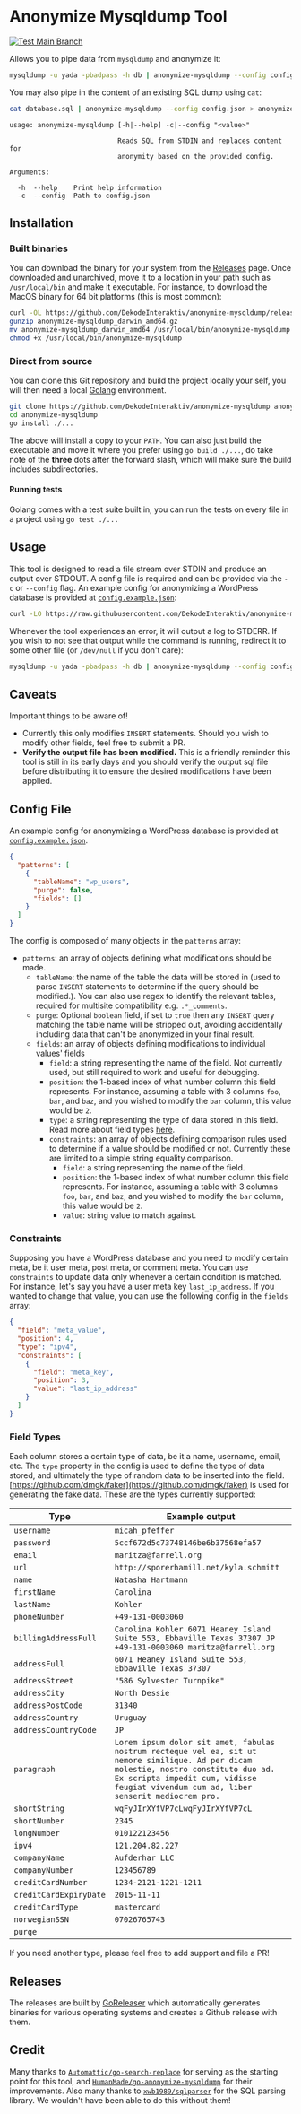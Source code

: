 # Anonymize Mysqldump Tool

[![Test Main Branch](https://github.com/DekodeInteraktiv/anonymize-mysqldump/actions/workflows/test-main.yml/badge.svg?branch=main)](https://github.com/DekodeInteraktiv/anonymize-mysqldump/actions/workflows/test-main.yml)

Allows you to pipe data from `mysqldump` and anonymize it:

```sh
mysqldump -u yada -pbadpass -h db | anonymize-mysqldump --config config.json > anonymized.sql
```

You may also pipe in the content of an existing SQL dump using `cat`:

```sh
cat database.sql | anonymize-mysqldump --config config.json > anonymized.sql
```

```
usage: anonymize-mysqldump [-h|--help] -c|--config "<value>"

                           Reads SQL from STDIN and replaces content for
                           anonymity based on the provided config.

Arguments:

  -h  --help    Print help information
  -c  --config  Path to config.json
```

## Installation

### Built binaries
You can download the binary for your system from the [Releases](https://github.com/DekodeInteraktiv/anonymize-mysqldump/releases/) page. Once downloaded and unarchived, move it to a location in your path such as `/usr/local/bin` and make it executable. For instance, to download the MacOS binary for 64 bit platforms (this is most common):

```sh
curl -OL https://github.com/DekodeInteraktiv/anonymize-mysqldump/releases/download/latest/anonymize-mysqldump_darwin_amd64.gz
gunzip anonymize-mysqldump_darwin_amd64.gz
mv anonymize-mysqldump_darwin_amd64 /usr/local/bin/anonymize-mysqldump
chmod +x /usr/local/bin/anonymize-mysqldump
```

### Direct from source
You can clone this Git repository and build the project locally your self, you will then need a local [Golang](https://go.dev/) environment.

```sh
git clone https://github.com/DekodeInteraktiv/anonymize-mysqldump anonymize-mysqldump
cd anonymize-mysqldump
go install ./...
```

The above will install a copy to your `PATH`. You can also just build the executable and move it where you prefer using `go build ./...`, do take note of the **three** dots after the forward slash, which will make sure the build includes subdirectories.

#### Running tests

Golang comes with a test suite built in, you can run the tests on every file in a project using `go test ./...`

## Usage

This tool is designed to read a file stream over STDIN and produce an output over STDOUT. A config file is required and can be provided via the `-c` or `--config` flag. An example config for anonymizing a WordPress database is provided at [`config.example.json`](./config.example.json):

```sh
curl -LO https://raw.githubusercontent.com/DekodeInteraktiv/anonymize-mysqldump/main/config.example.json
```

Whenever the tool experiences an error, it will output a log to STDERR. If you wish to not see that output while the command is running, redirect it to some other file (or `/dev/null` if you don't care):

```sh
mysqldump -u yada -pbadpass -h db | anonymize-mysqldump --config config.json 2> path/to/errors.log > anonymized.sql
```

## Caveats

Important things to be aware of!

- Currently this only modifies `INSERT` statements. Should you wish to modify other fields, feel free to submit a PR.
- **Verify the output file has been modified.** This is a friendly reminder this tool is still in its early days and you should verify the output sql file before distributing it to ensure the desired modifications have been applied.

## Config File

An example config for anonymizing a WordPress database is provided at [`config.example.json`](./config.example.json).

```json
{
  "patterns": [
    {
      "tableName": "wp_users",
      "purge": false,
      "fields": []
    }
  ]
}
```

The config is composed of many objects in the `patterns` array:

- `patterns`: an array of objects defining what modifications should be made.
  - `tableName`: the name of the table the data will be stored in (used to parse `INSERT` statements to determine if the query should be modified.). You can also use regex to identify the relevant tables, required for multisite compatibility e.g. `.*_comments`.
  - `purge`: Optional `boolean` field, if set to `true` then any `INSERT` query matching the table name will be stripped out, avoiding accidentally including data that can't be anonymized in your final result.
  - `fields`: an array of objects defining modifications to individual values' fields
    - `field`: a string representing the name of the field. Not currently used, but still required to work and useful for debugging.
    - `position`: the 1-based index of what number column this field represents. For instance, assuming a table with 3 columns `foo`, `bar`, and `baz`, and you wished to modify the `bar` column, this value would be `2`.
    - `type`: a string representing the type of data stored in this field. Read more about field types [here](#field-types).
    - `constraints`: an array of objects defining comparison rules used to determine if a value should be modified or not. Currently these are limited to a simple string equality comparison.
      - `field`: a string representing the name of the field.
      - `position`: the 1-based index of what number column this field represents. For instance, assuming a table with 3 columns `foo`, `bar`, and `baz`, and you wished to modify the `bar` column, this value would be `2`.
      - `value`: string value to match against.

### Constraints

Supposing you have a WordPress database and you need to modify certain meta, be it user meta, post meta, or comment meta. You can use `constraints` to update data only whenever a certain condition is matched. For instance, let's say you have a user meta key `last_ip_address`. If you wanted to change that value, you can use the following config in the `fields` array:

```json
{
  "field": "meta_value",
  "position": 4,
  "type": "ipv4",
  "constraints": [
    {
      "field": "meta_key",
      "position": 3,
      "value": "last_ip_address"
    }
  ]
}

```

### Field Types

Each column stores a certain type of data, be it a name, username, email, etc. The `type` property in the config is used to define the type of data stored, and ultimately the type of random data to be inserted into the field. [https://github.com/dmgk/faker](https://github.com/dmgk/faker) is used for generating the fake data. These are the types currently supported:

| Type                   | Example output                                                                                                                                                                                                                   |
|------------------------|----------------------------------------------------------------------------------------------------------------------------------------------------------------------------------------------------------------------------------|
| `username`             | `micah_pfeffer`                                                                                                                                                                                                                  |
| `password`             | `5ccf672d5c73748146be6b37568efa57`                                                                                                                                                                                               |
| `email`                | `maritza@farrell.org`                                                                                                                                                                                                            |
| `url`                  | `http://sporerhamill.net/kyla.schmitt`                                                                                                                                                                                           |
| `name`                 | `Natasha Hartmann`                                                                                                                                                                                                               |
| `firstName`            | `Carolina`                                                                                                                                                                                                                       |
| `lastName`             | `Kohler`                                                                                                                                                                                                                         |
| `phoneNumber`          | `+49-131-0003060`                                                                                                                                                                                                                |
| `billingAddressFull`   | `Carolina Kohler 6071 Heaney Island Suite 553, Ebbaville Texas 37307 JP +49-131-0003060 maritza@farrell.org`                                                                                                                     |
| `addressFull`          | `6071 Heaney Island Suite 553, Ebbaville Texas 37307`                                                                                                                                                                            |
| `addressStreet`        | `"586 Sylvester Turnpike"`                                                                                                                                                                                                       |
| `addressCity`          | `North Dessie`                                                                                                                                                                                                                   |
| `addressPostCode`      | `31340`                                                                                                                                                                                                                          |
| `addressCountry`       | `Uruguay`                                                                                                                                                                                                                        |
| `addressCountryCode`   | `JP`                                                                                                                                                                                                                             |
| `paragraph`            | `Lorem ipsum dolor sit amet, fabulas nostrum recteque vel ea, sit ut nemore similique. Ad per dicam molestie, nostro constituto duo ad. Ex scripta impedit cum, vidisse feugiat vivendum cum ad, liber senserit mediocrem pro.`  |
| `shortString`          | `wqFyJIrXYfVP7cLwqFyJIrXYfVP7cL`                                                                                                                                                                                                 |
| `shortNumber`          | `2345`                                                                                                                                                                                                                           |
| `longNumber`           | `010122123456`                                                                                                                                                                                                                   |
| `ipv4`                 | `121.204.82.227`                                                                                                                                                                                                                 |
| `companyName`          | `Aufderhar LLC`                                                                                                                                                                                                                  |
| `companyNumber`        | `123456789`                                                                                                                                                                                                                      |
| `creditCardNumber`     | `1234-2121-1221-1211`                                                                                                                                                                                                            |
| `creditCardExpiryDate` | `2015-11-11`                                                                                                                                                                                                                     |
| `creditCardType`       | `mastercard`                                                                                                                                                                                                                     |
| `norwegianSSN`         | `07026765743`                                                                                                                                                                                                                    |
| `purge`                |                                                                                                                                                                                                                                  |

If you need another type, please feel free to add support and file a PR!

## Releases

The releases are built by [GoReleaser](https://goreleaser.com) which automatically generates binaries for various operating systems and creates a Github release with them.

## Credit

Many thanks to [`Automattic/go-search-replace`](https://github.com/Automattic/go-search-replace) for serving as the starting point for this tool, and [`HumanMade/go-anonymize-mysqldump`](https://github.com/HumanMade/go-anonymize-mysqldump) for their improvements. Also many thanks to [`xwb1989/sqlparser`](https://github.com/xwb1989/sqlparser) for the SQL parsing library. We wouldn't have been able to do this without them!

